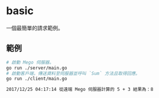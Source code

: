 # basic

一個最簡單的請求範例。

## 範例

```bash
# 啟動 Mego 伺服器。
go run ./server/main.go
# 啟動客戶端，傳送資料至伺服器並呼叫 `Sum` 方法且取得回應。
go run ./client/main.go
```

```bash
2017/12/25 04:17:14 從遠端 Mego 伺服器計算的 5 + 3 結果為：8
```